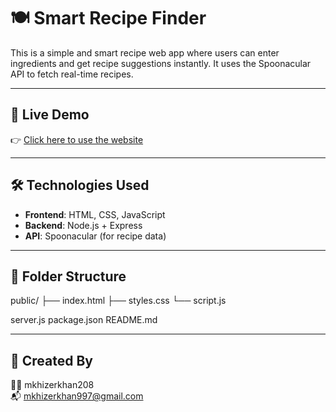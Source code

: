 # 🍽️ Smart Recipe Finder

This is a simple and smart recipe web app where users can enter ingredients and get recipe suggestions instantly. It uses the Spoonacular API to fetch real-time recipes.

---

## 🔗 Live Demo

👉 [Click here to use the website](https://solstice-buttercup-gorgonzola.glitch.me)

---

## 🛠️ Technologies Used

- **Frontend**: HTML, CSS, JavaScript
- **Backend**: Node.js + Express
- **API**: Spoonacular (for recipe data)

---

## 📁 Folder Structure

public/
├── index.html
├── styles.css
└── script.js

server.js
package.json
README.md

---

## 📣 Created By

👨‍💻 mkhizerkhan208  
📬 mkhizerkhan997@gmail.com
